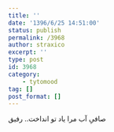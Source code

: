 ```yaml
---
title: ''
date: '1396/6/25 14:51:00'
status: publish
permalink: /3968
author: straxico
excerpt: ''
type: post
id: 3968
category:
    - tytomood
tag: []
post_format: []
---
```

صافیِ آب مرا یاد تو انداخت.. رفیق